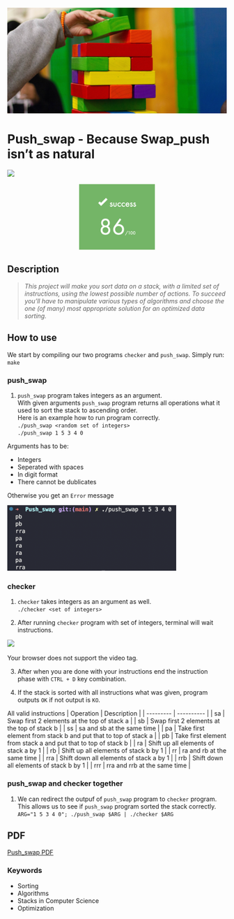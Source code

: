 <p align="left"><img src="./README/pics/stack.jpg" ></p>

# Push_swap - Because Swap_push isn’t as natural

<a href="url"><img src="https://im4.ezgif.com/tmp/ezgif-4-502d12b95b.gif"  width="300" ></a>
<p align="middle"><img src="./README/pics/score.png" height="150" /></p>
<!-- ![](https://im4.ezgif.com/tmp/ezgif-4-502d12b95b.gif) -->

## Description

> <em> This project will make you sort data on a stack, with a limited set of instructions, using the lowest possible number of actions. To succeed you’ll have to manipulate various types of algorithms and choose the one (of many) most appropriate solution for an optimized data sorting. </em>

## How to use

We start by compiling our two programs `checker` and `push_swap`. Simply run:\
`make`

### push_swap

1. `push_swap` program takes integers as an argument.\
With given arguments `push_swap` program returns all operations what it used to sort the stack to ascending order.\
Here is an example how to run program correctly.\
`./push_swap <random set of integers>`\
`./push_swap 1 5 3 4 0`

Arguments has to be:

- Integers
- Seperated with spaces
- In digit format
- There cannot be dublicates

Otherwise you get an `Error` message

<p align="left"><img src="./README/pics/push_swap_output.png" height="150"/></p>

### checker

1. `checker` takes integers as an argument as well.\
`./checker <set of integers>`

2. After running `checker` program with set of integers, terminal will wait instructions.

![](https://im4.ezgif.com/tmp/ezgif-4-58541e815e.gif)


Your browser does not support the video tag.
</video>

3. After when you are done with your instructions end the instruction phase with `CTRL + D` key combination.

4. If the stack is sorted with all instructions what was given, program outputs `OK` if not output is `KO`.

All valid instructions
| Operation | Description |
| --------- | ----------  |
| sa  | Swap first 2 elements at the top of stack a |
| sb  | Swap first 2 elements at the top of stack b |
| ss  | sa and sb at the same time |
| pa  | Take first element from stack b and put that to top of stack a |
| pb  | Take first element from stack a and put that to top of stack b |
| ra  | Shift up all elements of stack a by 1 |
| rb  | Shift up all elements of stack b by 1 |
| rr  | ra and rb at the same time |
| rra | Shift down all elements of stack a by 1 |
| rrb | Shift down all elements of stack b by 1 |
| rrr | rra and rrb at the same time |

### push_swap and checker together

1. We can redirect the outpuf of `push_swap` program to `checker` program. This allows us to see if `push_swap` program sorted the stack correctly.\
`ARG="1 5 3 4 0"; ./push_swap $ARG | ./checker $ARG`

## PDF

<a href="./README/push_swap.en.pdf">Push_swap PDF</a>

### Keywords

- Sorting
- Algorithms
- Stacks in Computer Science
- Optimization